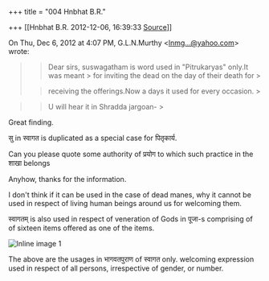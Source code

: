 +++
title = "004 Hnbhat B.R."

+++
[[Hnbhat B.R.	2012-12-06, 16:39:33 [Source](https://groups.google.com/g/samskrita/c/GGUUNKowKVA)]]



On Thu, Dec 6, 2012 at 4:07 PM, G.L.N.Murthy \<[lnmg...@yahoo.com]()\> wrote:  

> 
> > 
> > 
> > Dear sirs, suswagatham is word used in "Pitrukaryas" only.It was meant > for inviting the dead on the day of their death for >
> 
> > 
> > receiving the offerings.Now a days it used for every occasion. >
> 
> > 
> > 

  



> 
> > 
> > 
> > U will hear it in Shradda jargoan- >
> 
> > 
> > 

  

  

Great finding.

  

सु in स्वागत is duplicated as a special case for पितृकार्य.

  

Can you please quote some authority of प्रयोग to which such practice in
the शाखा belongs

  

Anyhow, thanks for the information.



I don't think if it can be used in the case of dead manes, why it cannot be used in respect of living human beings around us for welcoming them.

  

स्वागतम् is also used in respect of veneration of Gods in पूजा-s comprising of of sixteen items offered as one of the items.

  

  

![Inline image 1](https://groups.google.com/group/samskrita/attach/c22d4988de42393a/image.png?part=0.1)  

  

The above are the usages in भागवतपुराण of स्वागत only. welcoming expression used in respect of all persons, irrespective of gender, or number.

